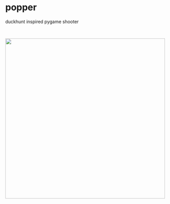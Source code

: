 # popper
duckhunt inspired pygame shooter

<img style="padding-top:30px; height:500px; width:500px" src="https://github.com/user-attachments/assets/87279e08-2d50-49b6-91e9-1bf4986db69d" />
